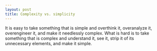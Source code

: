 ```yaml
---
layout: post
title: Complexity vs. simplicity
---
```


It is easy to take something that is simple and overthink it, overanalyze it, overengineer it, and make it needlessly complex. What is hard is to take something that is complex and understand it, see it, strip it of its unnecessary elements, and make it simple.
